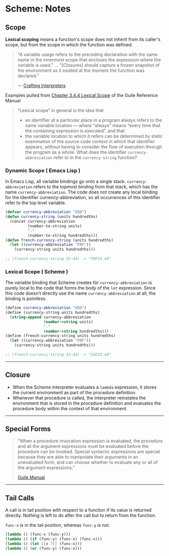 # Scheme: Notes

## Scope

**Lexical scoping** means a function's scope does not inherit from its caller's scope,
but from the scope in which the function was defined. 

> "A variable usage refers to the preceding declaration with the same name in the 
> innermost scope that encloses the expression where the variable is used."
>  ... 
> "\[Closures\] should capture a frozen snapshot of the environment as 
> it existed at the moment the function was declared."
>
> — [Crafting Interpreters](https://craftinginterpreters.com/resolving-and-binding.html)

Examples pulled from [Chapter 3.4.4 Lexical Scope](https://www.gnu.org/software/guile/manual/guile.html#About-Closure) 
of the Guile Reference Manual

> “Lexical scope” in general is the idea that
>
> - an identifier at a particular place in a program always refers to the same variable location — 
>   where “always” means “every time that the containing expression is executed”, and that
> - the variable location to which it refers can be determined by static examination of the source code 
>   context in which that identifier appears, without having to consider the flow of execution through the program as a whole.
What does the identifier `currency-abbreviation` refer to in the `currency-string` function?

### Dynamic Scope ( Emacs Lisp )

In Emacs Lisp, all variable bindings go onto a single stack. `currency-abbreviation` refers to the 
topmost binding from that stack, which has the name `currency-abbreviation`. 
The code does not create any local binding for the identifier currency-abbreviation, so all occurrences 
of this identifier refer to the top level variable.

```el
(defvar currency-abbreviation "USD")
(defun currency-string (units hundredths)
  (concat currency-abbreviation
          (number-to-string units)
          "."
          (number-to-string hundredths)))
(defun french-currency-string (units hundredths)
  (let ((currency-abbreviation "FRF"))
    (currency-string units hundredths)))
    
;; (french-currency-string 33 44) -> "FRF33.44"
```

### Lexical Scope ( Scheme )

The variable binding that Scheme creates for `currency-abbreviation` is purely local to the code 
that forms the body of the `let` expression. Since this code doesn’t directly use the name `currency-abbreviation` 
at all, the binding is pointless.

```scheme
(define currency-abbreviation "USD")
(define (currency-string units hundredths)
  (string-append currency-abbreviation
                 (number->string units)
                 "."
                 (number->string hundredths)))
(define (french-currency-string units hundredths)
  (let ((currency-abbreviation "FRF"))
    (currency-string units hundredths)))
    
;; (french-currency-string 33 44) -> "USD33.44"
```

---

## Closure

- When the Scheme interpreter evaluates a `lambda` expression, it stores the current environment as part of the procedure definition.
- Whenever that procedure is called, the interpreter reinstates the environment that is stored in 
  the procedure definition and evaluates the procedure body within the context of that environment.

---

## Special Forms

> "When a procedure invocation expression is evaluated, the procedure and all 
> the argument expressions must be evaluated before the procedure can be invoked. 
> Special syntactic expressions are special because they are able to manipulate their 
> arguments in an unevaluated form, and can choose whether to evaluate any or all 
> of the argument expressions." 
>
> [Guile Manual](https://www.gnu.org/software/guile/manual/guile.html#Introduction)

---

## Tail Calls
A call is in tail position with respect to a function if its value is returned directly. 
Nothing is left to do after the call but to return from the function.

`func-x` is in the tail position, whereas `func-y` is not.

```scheme
(lambda () (func-x (func-y)))
(lambda () (if (func-y) (func-x) (func-x)))
(lambda () (let [[x 7]] (func-x)))
(lambda () (or (func-y) (func-x)))
```
